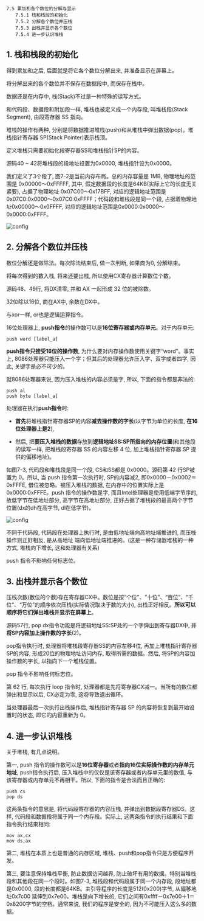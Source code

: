 ```
7.5 累加和各个数位的分解与显示 
　　7.5.1 栈和栈段的初始化 
　　7.5.2 分解各个数位并压栈 
　　7.5.3 出栈并显示各个数位 
　　7.5.4 进一步认识堆栈 
```

## 1. 栈和栈段的初始化

得到累加和之后, 后面就是将它各个数位分解出来, 并准备显示在屏幕上。

将分解出来的各个数位并不保存在数据段中, 而保存在栈中。

数据还是在内存中, 栈(Stack)不过是一种特殊的读写方式。

和代码段、数据段和附加段一样, 堆栈也被定义成一个内存段, 叫堆栈段(Stack Segment), 由段寄存器 SS 指向。

堆栈的操作有两种, 分别是将数据推进堆栈(push)和从堆栈中弹出数据(pop)。堆栈指针寄存器 SP(Stack Pointer)表示栈顶。

定义堆栈只需要初始化段寄存器SS和堆栈指针SP的内容。

源码40 ~ 42将堆栈段的段地址设置为0x0000, 堆栈指针设为0x0000。

我们定义了3个段了, 图7-2是当前内存布局。总的内存容量是 1MB, 物理地址的范围是 0x00000～0xFFFFF, 其中, 假定数据段的长度是64KB(实际上它的长度无关紧要), 占据了物理地址 0x07C00～0x17BFF, 对应的逻辑地址范围是0x07C0:0x0000～0x07C0:0xFFFF；代码段和堆栈段是同一个段, 占据着物理地址0x00000～0x0FFFF, 对应的逻辑地址范围是0x0000:0x0000～0x0000:0xFFFF。

![config](images/1.png)

## 2. 分解各个数位并压栈

数位分解还是做除法。每次除法结束后, 做一次判断, 如果商为0, 分解结束。

将每次得到的数入栈, 将来还要出栈, 所以使用CX寄存器计算数位个数。

源码48、49行, 将DX清零, 并和 AX 一起形成 32 位的被除数。

32位除以16位, 商在AX中, 余数在DX中。

与xor一样, or也是逻辑运算指令。

16位处理器上, **push指令**的操作数可以是**16位寄存器或内存单元**。对于内存单元: 

```
push word [label_a]
```

**push指令只接受16位的操作数**, 为什么要对内存操作数使用关键字“word”。事实上, 8086处理器只能压入一个字；但其后的处理器允许压入字、双字或者四字, 因此, 关键字是必不可少的。

就8086处理器来说, 因为压入堆栈的内容必须是字, 所以, 下面的指令都是非法的: 

```
push al
push byte [label_a]
```

处理器在执行**push指令**时: 

- **首先**将堆栈指针寄存器SP的内容**减去操作数的字长**(以字节为单位的长度, **在16位处理器上是2**), 

- 然后, 把**要压入堆栈的数据**存放到**逻辑地址SS:SP所指向的内存位置**(和其他段的读写一样, 把堆栈段寄存器 SS 的内容左移 4 位, 加上堆栈指针寄存器 SP 提供的偏移地址)。

如图7-3, 代码段和堆栈段是同一个段, CS和SS都是 0x0000。源码第 42 行SP被置为 0。所以, 当 push 指令第一次执行时, SP的内容减2, 即0x0000－0x0002＝0xFFFE, 借位被忽略。被压入堆栈的数据, 在内存中的位置实际上是 0x0000:0xFFFE。push 指令的操作数是字, 而且Intel处理器是使用低端字节序的, 故低字节在低地址部分, 高字节在高地址部分, 正好占据了堆栈段的最高两个字节位置(dx的dh在高字节, dl在低字节)。

![config](images/2.png)

不同于代码段, 代码段在处理器上执行时, 是由低地址端向高地址端推进的, 而压栈操作则正好相反, 是从高地址
端向低地址端推进的。(这是一种存储器堆栈的一种方式, 堆栈向下增长, 这和处理器有关系)

push 指令不影响任何标志位。

## 3. 出栈并显示各个数位

压栈次数(数位的个数)存在寄存器CX中。数位是按“个位”、“十位”、“百位”、“千位”、“万位”的顺序依次压栈(实际情况取决于数的大小), 出栈正好相反。**所以可以顺序将它们弹出堆栈并显示在屏幕上**。

源码57行, pop dx指令功能是将逻辑地址SS:SP处的一个字弹出到寄存器DX中, 并**将SP内容加上操作数的字长**(2)。

pop指令执行时, 处理器将堆栈段寄存器SS的内容左移4位, 再加上堆栈指针寄存器SP的内容, 形成20位的物理地址访问内存, 取得所需的数据。然后, 将SP的内容加操作数的字长, 以指向下一个堆栈位置。

pop 指令不影响任何标志位。

第 62 行, 每次执行 loop 指令时, 处理器都是先将寄存器CX减一。当所有的数位都弹出和显示以后, CX必定为零, 这将导致退出循环。

当处理器最后一次执行出栈操作后, 堆栈指针寄存器 SP 的内容将恢复到最开始设置时的状态, 即它的内容重新为 0。

## 4. 进一步认识堆栈

关于堆栈, 有几点说明。

第一, push 指令的操作数可以是**16位寄存器**或者**指向16位实际操作数的内存单元地址**, push指令执行后, 压入堆栈中的仅仅是该寄存器或者内存单元里的数值, 与该寄存器或内存单元不再相干。所以, 下面的指令是合法而且正确的: 

```
push cs
pop ds
```

这两条指令的意思是, 将代码段寄存器的内容压栈, 并弹出到数据段寄存器DS。这样, 代码段和数据段将属于同一个内存段。实际上, 这两条指令的执行结果和下面指令执行结果相同: 

```
mov ax,cx
mov ds,ax
```

第二, 堆栈在本质上也是普通的内存区域, 堆栈、push和pop指令只是方便程序开发。

第三, 要注意保持堆栈平衡, 防止数据访问越界, 防止破坏有用的数据。特别当堆栈段和其他段在同一个段时。如图7-3, 堆栈段和代码段属于同一个内存段, 段地址都是0x0000, 段的长度都是64KB。主引导程序的长度是512(0x200)字节, 从偏移地址0x7c00 延伸到0x7e00。堆栈是向下增长的, 它们之间有0xffff－0x7e00＋1＝0x8200字节的空档。通常来说, 我们的程序是安全的, 因为不可能压入这么多的数据。